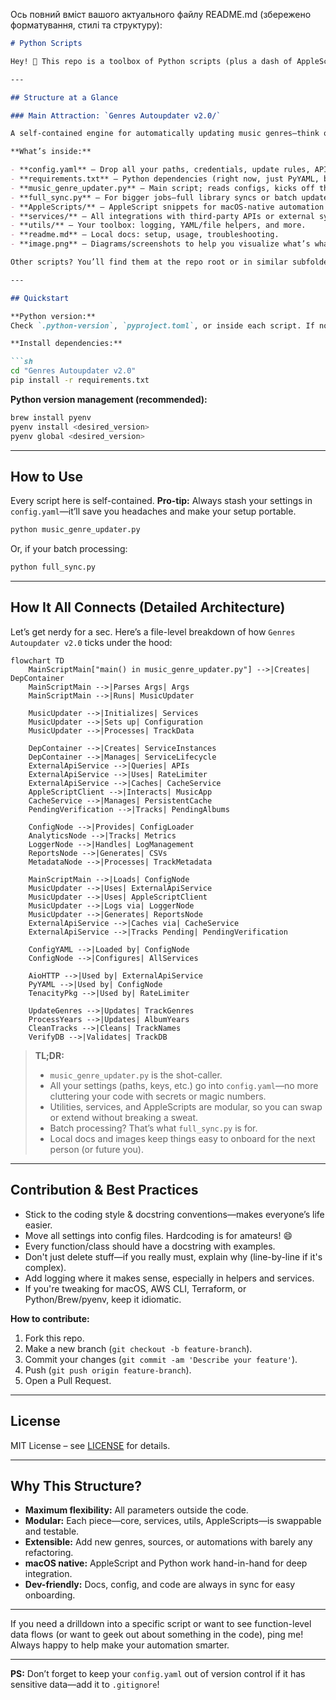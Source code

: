 Ось повний вміст вашого актуального файлу README.md (збережено форматування, стилі та структуру):

```markdown
# Python Scripts

Hey! 👋 This repo is a toolbox of Python scripts (plus a dash of AppleScript) for all sorts of automation fun—mostly tuned for macOS (Sonoma and newer), but written with flexibility and maintainability in mind.

---

## Structure at a Glance

### Main Attraction: `Genres Autoupdater v2.0/`

A self-contained engine for automatically updating music genres—think of it as your personal DJ’s assistant, with all the knobs and dials out in the open (thanks to robust config files).

**What’s inside:**

- **config.yaml** – Drop all your paths, credentials, update rules, API keys, etc., in here. No more hardcoding!
- **requirements.txt** – Python dependencies (right now, just PyYAML, but check for updates).
- **music_genre_updater.py** – Main script; reads configs, kicks off the logic, and pulls in helpers/services.
- **full_sync.py** – For bigger jobs—full library syncs or batch updates.
- **AppleScripts/** – AppleScript snippets for macOS-native automation (like controlling Music.app).
- **services/** – All integrations with third-party APIs or external systems.
- **utils/** – Your toolbox: logging, YAML/file helpers, and more.
- **readme.md** – Local docs: setup, usage, troubleshooting.
- **image.png** – Diagrams/screenshots to help you visualize what’s what.

Other scripts? You’ll find them at the repo root or in similar subfolders.

---

## Quickstart

**Python version:**
Check `.python-version`, `pyproject.toml`, or inside each script. If nothing’s set, just run the latest stable Python 3.x.

**Install dependencies:**

```sh
cd "Genres Autoupdater v2.0"
pip install -r requirements.txt
```

**Python version management (recommended):**

```sh
brew install pyenv
pyenv install <desired_version>
pyenv global <desired_version>
```

---

## How to Use

Every script here is self-contained.
**Pro-tip:** Always stash your settings in `config.yaml`—it’ll save you headaches and make your setup portable.

```sh
python music_genre_updater.py
```

Or, if your batch processing:

```sh
python full_sync.py
```

---

## How It All Connects (Detailed Architecture)

Let’s get nerdy for a sec. Here’s a file-level breakdown of how `Genres Autoupdater v2.0` ticks under the hood:

```mermaid
flowchart TD
    MainScriptMain["main() in music_genre_updater.py"] -->|Creates| DepContainer
    MainScriptMain -->|Parses Args| Args
    MainScriptMain -->|Runs| MusicUpdater

    MusicUpdater -->|Initializes| Services
    MusicUpdater -->|Sets up| Configuration
    MusicUpdater -->|Processes| TrackData

    DepContainer -->|Creates| ServiceInstances
    DepContainer -->|Manages| ServiceLifecycle
    ExternalApiService -->|Queries| APIs
    ExternalApiService -->|Uses| RateLimiter
    ExternalApiService -->|Caches| CacheService
    AppleScriptClient -->|Interacts| MusicApp
    CacheService -->|Manages| PersistentCache
    PendingVerification -->|Tracks| PendingAlbums

    ConfigNode -->|Provides| ConfigLoader
    AnalyticsNode -->|Tracks| Metrics
    LoggerNode -->|Handles| LogManagement
    ReportsNode -->|Generates| CSVs
    MetadataNode -->|Processes| TrackMetadata

    MainScriptMain -->|Loads| ConfigNode
    MusicUpdater -->|Uses| ExternalApiService
    MusicUpdater -->|Uses| AppleScriptClient
    MusicUpdater -->|Logs via| LoggerNode
    MusicUpdater -->|Generates| ReportsNode
    ExternalApiService -->|Caches via| CacheService
    ExternalApiService -->|Tracks Pending| PendingVerification

    ConfigYAML -->|Loaded by| ConfigNode
    ConfigNode -->|Configures| AllServices

    AioHTTP -->|Used by| ExternalApiService
    PyYAML -->|Used by| ConfigNode
    TenacityPkg -->|Used by| RateLimiter

    UpdateGenres -->|Updates| TrackGenres
    ProcessYears -->|Updates| AlbumYears
    CleanTracks -->|Cleans| TrackNames
    VerifyDB -->|Validates| TrackDB
```

> **TL;DR:**
>
> - `music_genre_updater.py` is the shot-caller.
> - All your settings (paths, keys, etc.) go into `config.yaml`—no more cluttering your code with secrets or magic numbers.
> - Utilities, services, and AppleScripts are modular, so you can swap or extend without breaking a sweat.
> - Batch processing? That’s what `full_sync.py` is for.
> - Local docs and images keep things easy to onboard for the next person (or future you).

---

## Contribution & Best Practices

- Stick to the coding style & docstring conventions—makes everyone’s life easier.
- Move all settings into config files. Hardcoding is for amateurs! 😄
- Every function/class should have a docstring with examples.
- Don't just delete stuff—if you really must, explain why (line-by-line if it's complex).
- Add logging where it makes sense, especially in helpers and services.
- If you're tweaking for macOS, AWS CLI, Terraform, or Python/Brew/pyenv, keep it idiomatic.

**How to contribute:**

1. Fork this repo.
2. Make a new branch (`git checkout -b feature-branch`).
3. Commit your changes (`git commit -am 'Describe your feature'`).
4. Push (`git push origin feature-branch`).
5. Open a Pull Request.

---

## License

MIT License – see [LICENSE](LICENSE) for details.

---

## Why This Structure?

- **Maximum flexibility:** All parameters outside the code.
- **Modular:** Each piece—core, services, utils, AppleScripts—is swappable and testable.
- **Extensible:** Add new genres, sources, or automations with barely any refactoring.
- **macOS native:** AppleScript and Python work hand-in-hand for deep integration.
- **Dev-friendly:** Docs, config, and code are always in sync for easy onboarding.

---

If you need a drilldown into a specific script or want to see function-level data flows (or want to geek out about something in the code), ping me! Always happy to help make your automation smarter.

---

**PS:** Don’t forget to keep your `config.yaml` out of version control if it has sensitive data—add it to `.gitignore`!
```

